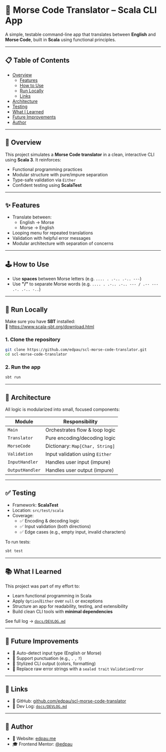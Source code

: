 # 🧠 Morse Code Translator – Scala CLI App

A simple, testable command-line app that translates between **English** and **Morse Code**, built in **Scala** using functional principles.

---

## 📋 Table of Contents

- [Overview](#overview)
  - [Features](#features)
  - [How to Use](#how-to-use)
  - [Run Locally](#run-locally)
  - [Links](#links)
- [Architecture](#architecture)
- [Testing](#testing)
- [What I Learned](#what-i-learned)
- [Future Improvements](#future-improvements)
- [Author](#author)

---

## 📌 Overview

This project simulates a **Morse Code translator** in a clean, interactive CLI using **Scala 3**. It reinforces:
- Functional programming practices
- Modular structure with pure/impure separation
- Type-safe validation via `Either`
- Confident testing using **ScalaTest**

---

## ✨ Features

- Translate between:
  - English → Morse
  - Morse → English
- Looping menu for repeated translations
- Validation with helpful error messages
- Modular architecture with separation of concerns

---

## 🕹️ How to Use

- Use **spaces** between Morse letters (e.g. `.... . .-.. .-.. ---`)
- Use **"/"** to separate Morse words (e.g. `.... . .-.. .-.. --- / .-- --- .-. .-.. -..`)

---

## 🚀 Run Locally

Make sure you have **SBT** installed:  
📖 https://www.scala-sbt.org/download.html

### 1. Clone the repository
```bash
git clone https://github.com/edpau/scl-morse-code-translator.git
cd scl-morse-code-translator
```

### 2. Run the app
```bash
sbt run
```

---

## 🧱 Architecture

All logic is modularized into small, focused components:

| Module            | Responsibility                         |
|-------------------|------------------------------------------|
| `Main`            | Orchestrates flow & loop logic          |
| `Translator`      | Pure encoding/decoding logic            |
| `MorseCode`       | Dictionary: `Map[Char, String]`         |
| `Validation`      | Input validation using `Either`         |
| `InputHandler`    | Handles user input (impure)             |
| `OutputHandler`   | Handles user output (impure)            |

---

## ✅ Testing

- Framework: **ScalaTest**
- Location: `src/test/scala`
- Coverage:
  - ✅ Encoding & decoding logic
  - ✅ Input validation (both directions)
  - ✅ Edge cases (e.g., empty input, invalid characters)

To run tests:
```bash
sbt test
```

---

## 📚 What I Learned

This project was part of my effort to:
- Learn functional programming in Scala
- Apply `Option`/`Either` over `null` or exceptions
- Structure an app for readability, testing, and extensibility
- Build clean CLI tools with **minimal dependencies**

See full log → [`docs/DEVLOG.md`](docs/DEVLOG.md)

---

## 🌱 Future Improvements

- 🔸 Auto-detect input type (English or Morse)
- 🔸 Support punctuation (e.g., `.` `,` `?`)
- 🔸 Stylized CLI output (colors, formatting)
- 🔸 Replace raw error strings with a `sealed trait` `ValidationError`

---

## 🔗 Links

- 📁 GitHub: [github.com/edpau/scl-morse-code-translator](https://github.com/edpau/scl-morse-code-translator)
- 📘 Dev Log: [`docs/DEVLOG.md`](docs/DEVLOG.md)

---

## 👤 Author

- 💼 Website: [edpau.me](https://www.edpau.me)
- 🎓 Frontend Mentor: [@edpau](https://www.frontendmentor.io/profile/edpau)
